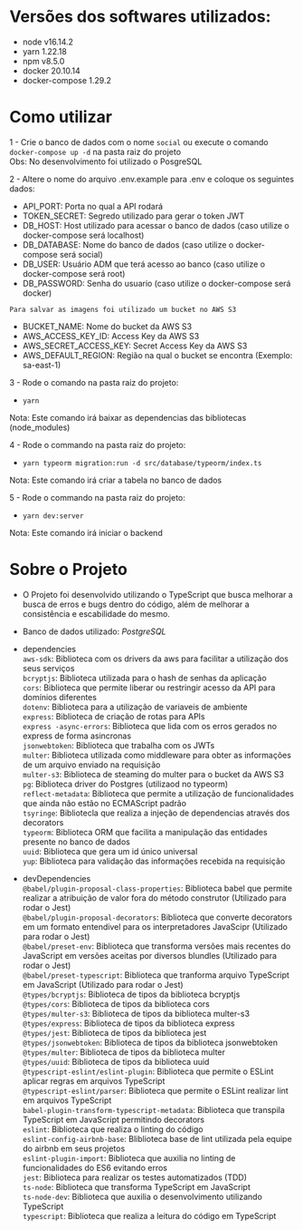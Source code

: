# Versões dos softwares utilizados:  
  - node v16.14.2  
  - yarn 1.22.18  
  - npm v8.5.0  
  - docker 20.10.14  
  - docker-compose 1.29.2  
  
# Como utilizar
1 -  Crie o banco de dados com o nome ``social`` ou execute o comando ``docker-compose up -d`` na pasta raiz do projeto  
  Obs: No desenvolvimento foi utilizado o PosgreSQL
  
2 - Altere o nome do arquivo .env.example para .env e coloque os seguintes dados:
  - API_PORT: Porta no qual a API rodará  
  - TOKEN_SECRET: Segredo utilizado para gerar o token JWT  
  - DB_HOST: Host utilizado para acessar o banco de dados (caso utilize o docker-compose será localhost)  
  - DB_DATABASE: Nome do banco de dados (caso utilize o docker-compose será social)  
  - DB_USER: Usuário ADM que terá acesso ao banco (caso utilize o docker-compose será root)  
  - DB_PASSWORD: Senha do usuario (caso utilize o docker-compose será docker)  

  ``Para salvar as imagens foi utilizado um bucket no AWS S3``  
  - BUCKET_NAME: Nome do bucket da AWS S3  
  - AWS_ACCESS_KEY_ID: Access Key da AWS S3  
  - AWS_SECRET_ACCESS_KEY: Secret Access Key da AWS S3  
  - AWS_DEFAULT_REGION: Região na qual o bucket se encontra (Exemplo: sa-east-1)  
  
  
3 - Rode o comando na pasta raiz do projeto:  
  - ```yarn```  
  
  Nota: Este comando irá baixar as dependencias das bibliotecas (node_modules)  
  
  
4 - Rode o commando na pasta raiz do projeto:  
  - ```yarn typeorm migration:run -d src/database/typeorm/index.ts```  
  
  Nota: Este comando irá criar a tabela no banco de dados
  
  
5 - Rode o commando na pasta raiz do projeto:  
  - ```yarn dev:server```  
  
  Nota: Este comando irá iniciar o backend  
  
  # Sobre o Projeto
  
  - O Projeto foi desenvolvido utilizando o TypeScript que busca melhorar a busca de erros e bugs dentro do código, além de melhorar a consistência e escabilidade do mesmo. 
  - Banco de dados utilizado: *PostgreSQL* 
  
 - dependencies  
    ``aws-sdk``:  Biblioteca com os drivers da aws para facilitar a utilização dos seus serviços   
    ``bcryptjs``:  Biblioteca utilizada para o hash de senhas da aplicação  
    ``cors``:  Biblioteca que permite liberar ou restringir acesso da API para domínios diferentes  
    ``dotenv``:  Biblioteca para a utilização de variaveis de ambiente  
    ``express``:  Biblioteca de criação de rotas para APIs  
    ``express -async-errors``:  Biblioteca que lida com os erros gerados no express de forma asincronas  
    ``jsonwebtoken``:  Biblioteca que trabalha com os JWTs  
    ``multer``:  Biblioteca utilizada como middleware para obter as informações de um arquivo enviado na requisição  
    ``multer-s3``:   Biblioteca de steaming do multer para o bucket da AWS S3  
    ``pg``:  Biblioteca driver do Postgres (utilizaod no typeorm)  
    ``reflect-metadata``: Biblioteca que permite a utilização de funcionalidades que ainda não estão no ECMAScript padrão  
    ``tsyringe``:  Bibliotecla que realiza a injeção de dependencias através dos decorators  
    ``typeorm``:  Biblioteca ORM que facilita a manipulação das entidades presente no banco de dados  
    ``uuid``:  Biblioteca que gera um id único universal  
    ``yup``:  Biblioteca para validação das informações recebida na requisição  

- devDependencies  
    ``@babel/plugin-proposal-class-properties``: Biblioteca babel que permite realizar a atribuição de valor fora do método construtor (Utilizado para rodar o Jest)  
    ``@babel/plugin-proposal-decorators``: Biblioteca que converte decorators em um formato entendivel para os interpretadores JavaScipr (Utilizado para rodar o Jest)  
    ``@babel/preset-env``: Biblioteca que transforma versões mais recentes do JavaScript em versões aceitas por diversos blundles (Utilizado para rodar o Jest)  
    ``@babel/preset-typescript``: Biblioteca que tranforma arquivo TypeScript em JavaScript (Utilizado para rodar o Jest)  
    ``@types/bcryptjs``: Biblioteca de tipos da biblioteca bcryptjs  
    ``@types/cors``: Biblioteca de tipos da biblioteca cors  
    ``@types/multer-s3``: Biblioteca de tipos da biblioteca multer-s3  
    ``@types/express``: Biblioteca de tipos da biblioteca express  
    ``@types/jest``: Biblioteca de tipos da biblioteca jest  
    ``@types/jsonwebtoken``: Biblioteca de tipos da biblioteca jsonwebtoken  
    ``@types/multer``: Biblioteca de tipos da biblioteca multer  
    ``@types/uuid``: Biblioteca de tipos da biblioteca uuid  
    ``@typescript-eslint/eslint-plugin``: Biblioteca que permite o ESLint aplicar regras em arquivos TypeScript  
    ``@typescript-eslint/parser``: Biblioteca que permite o ESLint realizar lint em arquivos TypeScript  
    ``babel-plugin-transform-typescript-metadata``: Biblioteca que transpila TypeScript em JavaScript permitindo decorators  
    ``eslint``: Biblioteca que realiza o linting do código  
    ``eslint-config-airbnb-base``: Bliblioteca base de lint utilizada pela equipe do airbnb em seus projetos   
    ``eslint-plugin-import``: Biblioteca que auxilia no linting de funcionalidades do ES6 evitando erros  
    ``jest``: Biblioteca para realizar os testes automatizados (TDD)  
    ``ts-node``: Biblioteca que transforma TypeScript em JavaScript  
    ``ts-node-dev``: Biblioteca que auxilia o desenvolvimento utilizando TypeScript  
    ``typescript``: Biblioteca que realiza a leitura do código em TypeScript  

